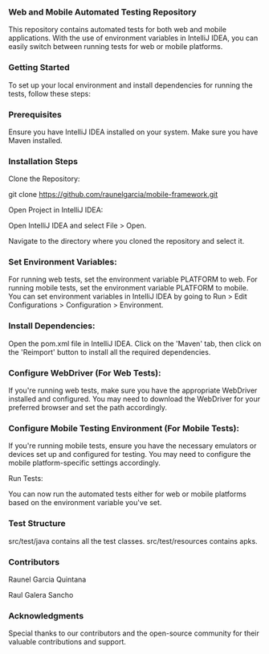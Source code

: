 ### Web and Mobile Automated Testing Repository

This repository contains automated tests for both web and mobile applications. With the use of environment variables in IntelliJ IDEA, you can easily switch between running tests for web or mobile platforms.

### Getting Started
To set up your local environment and install dependencies for running the tests, follow these steps:

### Prerequisites
Ensure you have IntelliJ IDEA installed on your system.
Make sure you have Maven installed.

### Installation Steps
Clone the Repository:

git clone https://github.com/raunelgarcia/mobile-framework.git

Open Project in IntelliJ IDEA:

Open IntelliJ IDEA and select File > Open.

Navigate to the directory where you cloned the repository and select it.

### Set Environment Variables:

For running web tests, set the environment variable PLATFORM to web.
For running mobile tests, set the environment variable PLATFORM to mobile.
You can set environment variables in IntelliJ IDEA by going to Run > Edit Configurations > Configuration > Environment.

### Install Dependencies:

Open the pom.xml file in IntelliJ IDEA. Click on the 'Maven' tab, then click on the 'Reimport' button to install all the required dependencies.

### Configure WebDriver (For Web Tests):

If you're running web tests, make sure you have the appropriate WebDriver installed and configured. You may need to download the WebDriver for your preferred browser and set the path accordingly.

### Configure Mobile Testing Environment (For Mobile Tests):

If you're running mobile tests, ensure you have the necessary emulators or devices set up and configured for testing. You may need to configure the mobile platform-specific settings accordingly.

Run Tests:

You can now run the automated tests either for web or mobile platforms based on the environment variable you've set.

### Test Structure
src/test/java contains all the test classes.
src/test/resources contains apks.

### Contributors

Raunel Garcia Quintana

Raul Galera Sancho

### Acknowledgments

Special thanks to our contributors and the open-source community for their valuable contributions and support.
